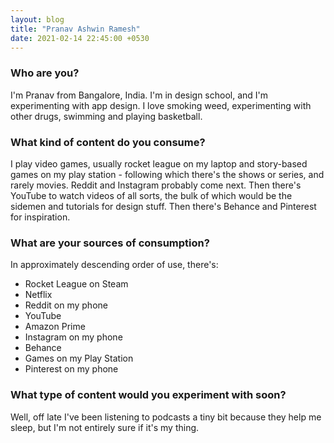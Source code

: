 ```yaml
---
layout: blog
title: "Pranav Ashwin Ramesh"
date: 2021-02-14 22:45:00 +0530
---
```

### Who are you?
I'm Pranav from Bangalore, India. I'm in design school, and I'm experimenting with app design. I love smoking weed, experimenting with other drugs, swimming and playing basketball.

### What kind of content do you consume?
I play video games, usually rocket league on my laptop and story-based games on my play station - following which there's the shows or series, and rarely movies. Reddit and Instagram probably come next. Then there's YouTube to watch videos of all sorts, the bulk of which would be the sidemen and tutorials for design stuff. Then there's Behance and Pinterest for inspiration.

### What are your sources of consumption?
In approximately descending order of use, there's:
- Rocket League on Steam
- Netflix
- Reddit on my phone
- YouTube
- Amazon Prime
- Instagram on my phone
- Behance
- Games on my Play Station
- Pinterest on my phone

### What type of content would you experiment with soon?
Well, off late I've been listening to podcasts a tiny bit because they help me sleep, but I'm not entirely sure if it's my thing.